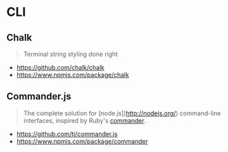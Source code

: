 # CLI

## Chalk

> Terminal string styling done right

- <https://github.com/chalk/chalk>
- <https://www.npmjs.com/package/chalk>

## Commander.js

> The complete solution for [node.js])http://nodejs.org/) command-line interfaces, inspired by Ruby's [commander](https://github.com/commander-rb/commander).

- <https://github.com/tj/commander.js>
- <https://www.npmjs.com/package/commander>
